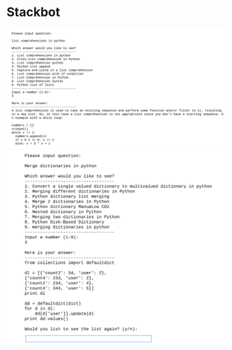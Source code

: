 # Stackbot

![alt-text-1](Images/list_comp.png "List Comprehension") ![alt-text-2](Images/merge_dict.png "Merging Dictionaries")
